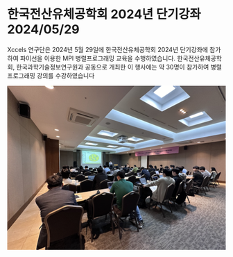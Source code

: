 # 한국전산유체공학회 2024년 단기강좌  2024/05/29

Xccels 연구단은 2024년 5월 29일에 한국전산유체공학회 2024년 단기강좌에 참가하여 파이선을 이용한 MPI 병렬프로그래밍 교육을 수행하였습니다.
한국전산유체공학회, 한국과학기술정보연구원과 공동으로 개최한 이 행사에는 약 30명이 참가하여 병렬 프로그래밍 강의를 수강하였습니다

![행사사진](/data/events/posts/general/images/short_kscfe24.png)